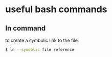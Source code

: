 # useful bash commands

## ln command
to create a symbolic link to the file:
```sh
$ ln --symoblic file reference
```

